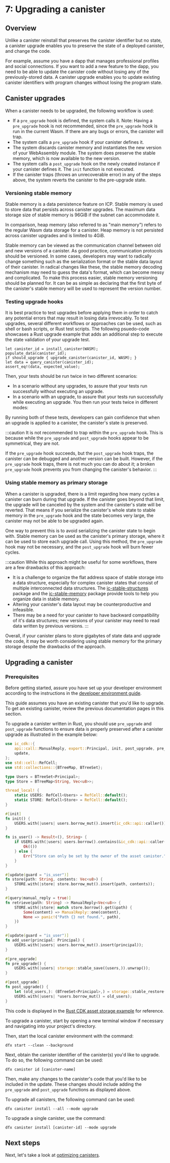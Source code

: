 # 7: Upgrading a canister

## Overview

Unlike a canister reinstall that preserves the canister identifier but no state, a canister upgrade enables you to preserve the state of a deployed canister, and change the code.

For example, assume you have a dapp that manages professional profiles and social connections. If you want to add a new feature to the dapp, you need to be able to update the canister code without losing any of the previously-stored data. A canister upgrade enables you to update existing canister identifiers with program changes without losing the program state.

## Canister upgrades
When a canister needs to be upgraded, the following workflow is used:
- If a `pre_upgrade` hook is defined, the system calls it. Note: Having a `pre_upgrade` hook is not recommended, since the `pre_upgrade` hook is run in the current Wasm. If there are any bugs or errors, the canister will trap. 
- The system calls a `pre_upgrade` hook if your canister defines it.
- The system discards canister memory and instantiates the new version of your WebAssembly module. The system does preserve the stable memory, which is now available to the new version.
- The system calls a `post_upgrade` hook on the newly created instance if your canister defines it. The `init` function is not executed.
- If the canister traps (throws an unrecoverable error) in any of the steps above, the system reverts the canister to the pre-upgrade state.

### Versioning stable memory

Stable memory is a data persistence feature on ICP. Stable memory is used to store data that persists across canister upgrades. The maximum data storage size of stable memory is 96GiB if the subnet can accommodate it. 

In comparison, heap memory (also referred to as "main memory") refers to the regular Wasm data storage for a canister. Heap memory is not persisted across canister upgrades and is limited to 4GiB. 

Stable memory can be viewed as the communication channel between old and new versions of a canister. As good practice, communication protocols should be versioned. In some cases, developers may want to radically change something such as the serialization format or the stable data layout of their canister. In radical changes like these, the stable memory decoding mechanism may need to guess the data's format, which can become messy and complicated. To make this process easier, stable memory versioning should be planned for. It can be as simple as declaring that the first byte of the canister's stable memory will be used to represent the version number. 

### Testing upgrade hooks

It is best practice to test upgrades before applying them in order to catch any potential errors that may result in losing data irrevocably. To test upgrades, several different workflows or approaches can be used, such as shell or bash scripts, or Rust test scripts. The following psuedo-code showcases a Rust upgrade example that adds an additional step to execute the state validation of your upgrade test. 

```
let canister_id = install_canister(WASM);
populate_data(canister_id);
if should_upgrade { upgrade_canister(canister_id, WASM); }
let data = query_canister(canister_id);
assert_eq!(data, expected_value);
```

Then, your tests should be run twice in two different scenarios:
- In a scenario without any upgrades, to assure that your tests run successfully without executing an upgrade.
- In a scenario with an upgrade, to assure that your tests run successfully while executing an upgrade. 
You then run your tests twice in different modes:

By running both of these tests, developers can gain confidence that when an upgrade is applied to a canister, the canister's state is preserved. 

:::caution
It is not recommended to trap within the `pre_upgrade` hook. This is because while the `pre_upgrade` and `post_upgrade` hooks appear to be symmetrical, they are not. 

If the `pre_upgrade` hook succeeds, but the `post_upgrade` hook traps, the canister can be debugged and another version can be built. However, if the `pre_upgrade` hook traps, there is not much you can do about it; a broken `pre_upgrade` hook prevents you from changing the canister's behavior. 
:::

### Using stable memory as primary storage

When a canister is upgraded, there is a limit regarding how many cycles a canister can burn during that upgrade. If the canister goes beyond that limit, the upgrade will be canceled by the system and the canister's state will be reverted. That means if you serialize the canister's whole state to stable memory in the `pre_upgrade` hook and the state becomes very large, the canister may not be able to be upgraded again. 

One way to prevent this is to avoid serializing the canister state to begin with. Stable memory can be used as the canister's primary storage, where it can be used to store each upgrade call. Using this method, the `pre_upgrade` hook may not be necessary, and the `post_upgrade` hook will burn fewer cycles. 

:::caution
While this approach might be useful for some workflows, there are a few drawbacks of this approach:
- It is a challenge to organize the flat address space of stable storage into a data structure, especially for complex canister states that consist of multiple interconnected data structures. The [ic-stable-structures](https://crates.io/crates/ic-stable-structures) package and the [ic-stable-memory](https://crates.io/crates/ic-stable-memory) package provide tools to help you organize data in stable memory.
- Altering your canister's data layout may be counterproductive and infeasible. 
- There may be a need for your canister to have backward compatibility of it's data structures; new versions of your canister may need to read data written by previous versions. 
:::

Overall, if your canister plans to store gigabytes of state data and upgrade the code, it may be worth considering using stable memory for the primary storage despite the drawbacks of the approach. 

## Upgrading a canister 

### Prerequisites

Before getting started, assure you have set up your developer environment according to the instructions in the [developer environment guide](./3-dev-env.md).

This guide assumes you have an existing canister that you'd like to upgrade. To get an existing canister, review the previous documentation pages in this section. 

To upgrade a canister written in Rust, you should use `pre_upgrade` and `post_upgrade` functions to ensure data is properly preserved after a canister upgrade as illustrated in the example below:

```rust
use ic_cdk::{
    api::call::ManualReply, export::Principal, init, post_upgrade, pre_upgrade, query, storage,
    update,
};
use std::cell::RefCell;
use std::collections::{BTreeMap, BTreeSet};

type Users = BTreeSet<Principal>;
type Store = BTreeMap<String, Vec<u8>>;

thread_local! {
    static USERS: RefCell<Users> = RefCell::default();
    static STORE: RefCell<Store> = RefCell::default();
}

#[init]
fn init() {
    USERS.with(|users| users.borrow_mut().insert(ic_cdk::api::caller()));
}

fn is_user() -> Result<(), String> {
    if USERS.with(|users| users.borrow().contains(&ic_cdk::api::caller())) {
        Ok(())
    } else {
        Err("Store can only be set by the owner of the asset canister.".to_string())
    }
}

#[update(guard = "is_user")]
fn store(path: String, contents: Vec<u8>) {
    STORE.with(|store| store.borrow_mut().insert(path, contents));
}

#[query(manual_reply = true)]
fn retrieve(path: String) -> ManualReply<Vec<u8>> {
    STORE.with(|store| match store.borrow().get(&path) {
        Some(content) => ManualReply::one(content),
        None => panic!("Path {} not found.", path),
    })
}

#[update(guard = "is_user")]
fn add_user(principal: Principal) {
    USERS.with(|users| users.borrow_mut().insert(principal));
}

#[pre_upgrade]
fn pre_upgrade() {
    USERS.with(|users| storage::stable_save((users,)).unwrap());
}

#[post_upgrade]
fn post_upgrade() {
    let (old_users,): (BTreeSet<Principal>,) = storage::stable_restore().unwrap();
    USERS.with(|users| *users.borrow_mut() = old_users);
}
```

This code is displayed in the [Rust CDK asset storage example](https://github.com/dfinity/cdk-rs/blob/main/examples/asset_storage/src/asset_storage_rs/lib.rs) for reference. 

To upgrade a canister, start by opening a new terminal window if necessary and navigating into your project's directory.

Then, start the local canister environment with the command:

```
dfx start --clean --background
```

Next, obtain the canister identifier of the canister(s) you'd like to upgrade. To do so, the following command can be used:

```
dfx canister id [canister-name]
```

Then, make any changes to the canister's code that you'd like to be included in the update. These changes should include adding the `pre_upgrade` and `post_upgrade` functions as displayed above. 

To upgrade all canisters, the following command can be used:

```
dfx canister install --all --mode upgrade
```

To upgrade a single canister, use the command:

```
dfx canister install [canister-id] --mode upgrade
```

## Next steps

Next, let's take a look at [optimizing canisters](./8-optimizing.md).
